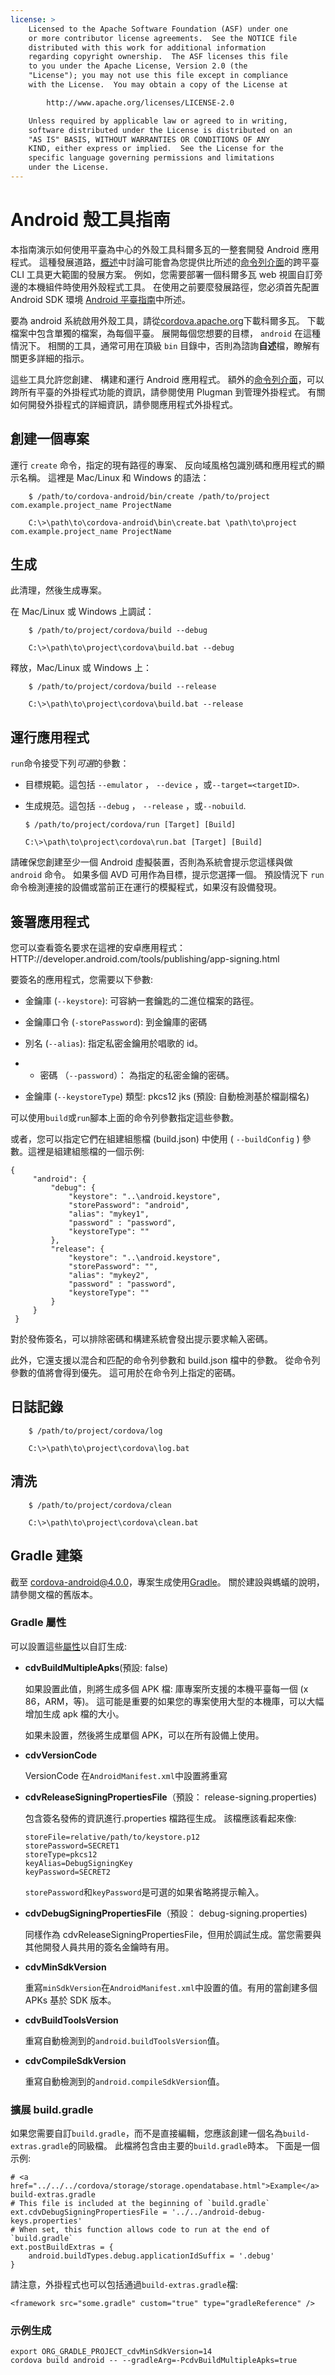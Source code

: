 ```yaml
---
license: >
    Licensed to the Apache Software Foundation (ASF) under one
    or more contributor license agreements.  See the NOTICE file
    distributed with this work for additional information
    regarding copyright ownership.  The ASF licenses this file
    to you under the Apache License, Version 2.0 (the
    "License"); you may not use this file except in compliance
    with the License.  You may obtain a copy of the License at

        http://www.apache.org/licenses/LICENSE-2.0

    Unless required by applicable law or agreed to in writing,
    software distributed under the License is distributed on an
    "AS IS" BASIS, WITHOUT WARRANTIES OR CONDITIONS OF ANY
    KIND, either express or implied.  See the License for the
    specific language governing permissions and limitations
    under the License.
---
```


# Android 殼工具指南

本指南演示如何使用平臺為中心的外殼工具科爾多瓦的一整套開發 Android 應用程式。 這種發展道路，<a href="../../overview/index.html">概述</a>中討論可能會為您提供比所述的<a href="../../cli/index.html">命令列介面</a>的跨平臺 CLI 工具更大範圍的發展方案。 例如，您需要部署一個科爾多瓦 web 視圖自訂旁邊的本機組件時使用外殼程式工具。 在使用之前要麼發展路徑，您必須首先配置 Android SDK 環境 <a href="index.html">Android <a href="../index.html">平臺指南</a></a>中所述。

要為 android 系統啟用外殼工具，請從[cordova.apache.org][1]下載科爾多瓦。 下載檔案中包含單獨的檔案，為每個平臺。 展開每個您想要的目標， `android` 在這種情況下。 相關的工具，通常可用在頂級 `bin` 目錄中，否則為諮詢**自述**檔，瞭解有關更多詳細的指示。

 [1]: http://cordova.apache.org

這些工具允許您創建、 構建和運行 Android 應用程式。 額外的<a href="../../cli/index.html">命令列介面</a>，可以跨所有平臺的外掛程式功能的資訊，請參閱使用 Plugman 到管理外掛程式。 有關如何開發外掛程式的詳細資訊，請參閱應用程式外掛程式。

## 創建一個專案

運行 `create` 命令，指定的現有路徑的專案、 反向域風格包識別碼和應用程式的顯示名稱。 這裡是 Mac/Linux 和 Windows 的語法：

        $ /path/to/cordova-android/bin/create /path/to/project com.example.project_name ProjectName
    
        C:\>\path\to\cordova-android\bin\create.bat \path\to\project com.example.project_name ProjectName
    

## 生成

此清理，然後生成專案。

在 Mac/Linux 或 Windows 上調試：

        $ /path/to/project/cordova/build --debug
    
        C:\>\path\to\project\cordova\build.bat --debug
    

釋放，Mac/Linux 或 Windows 上：

        $ /path/to/project/cordova/build --release
    
        C:\>\path\to\project\cordova\build.bat --release
    

## 運行應用程式

`run`命令接受下列*可選*的參數：

*   目標規範。這包括 `--emulator` ， `--device` ，或`--target=<targetID>`.

*   生成規范。這包括 `--debug` ， `--release` ，或`--nobuild`.
    
        $ /path/to/project/cordova/run [Target] [Build]
        
        C:\>\path\to\project\cordova\run.bat [Target] [Build]
        

請確保您創建至少一個 Android 虛擬裝置，否則為系統會提示您這樣與做 `android` 命令。 如果多個 AVD 可用作為目標，提示您選擇一個。 預設情況下 `run` 命令檢測連接的設備或當前正在運行的模擬程式，如果沒有設備發現。

## 簽署應用程式

您可以查看簽名要求在這裡的安卓應用程式： HTTP://developer.android.com/tools/publishing/app-signing.html

要簽名的應用程式，您需要以下參數:

*   金鑰庫 (`--keystore`): 可容納一套鑰匙的二進位檔案的路徑。

*   金鑰庫口令 (`-storePassword`): 到金鑰庫的密碼

*   別名 (`--alias`): 指定私密金鑰用於唱歌的 id。

*   * 密碼 （`--password`）： 為指定的私密金鑰的密碼。

*   金鑰庫 (`--keystoreType`) 類型: pkcs12 jks (預設: 自動檢測基於檔副檔名)

可以使用`build`或`run`腳本上面的命令列參數指定這些參數。

或者，您可以指定它們在組建組態檔 (build.json) 中使用 ( `--buildConfig` ) 參數。這裡是組建組態檔的一個示例:

    {
         "android": {
             "debug": {
                 "keystore": "..\android.keystore",
                 "storePassword": "android",
                 "alias": "mykey1",
                 "password" : "password",
                 "keystoreType": ""
             },
             "release": {
                 "keystore": "..\android.keystore",
                 "storePassword": "",
                 "alias": "mykey2",
                 "password" : "password",
                 "keystoreType": ""
             }
         }
     }
    

對於發佈簽名，可以排除密碼和構建系統會發出提示要求輸入密碼。

此外，它還支援以混合和匹配的命令列參數和 build.json 檔中的參數。 從命令列參數的值將會得到優先。 這可用於在命令列上指定的密碼。

## 日誌記錄

        $ /path/to/project/cordova/log
    
        C:\>\path\to\project\cordova\log.bat
    

## 清洗

        $ /path/to/project/cordova/clean
    
        C:\>\path\to\project\cordova\clean.bat
    

## Gradle 建築

截至 cordova-android@4.0.0，專案生成使用[Gradle][2]。 關於建設與螞蟻的說明，請參閱文檔的舊版本。

 [2]: http://www.gradle.org/

### Gradle 屬性

可以設置這些[屬性][3]以自訂生成:

 [3]: http://www.gradle.org/docs/current/userguide/tutorial_this_and_that.html

*   **cdvBuildMultipleApks**(預設: false)
    
    如果設置此值，則將生成多個 APK 檔: 庫專案所支援的本機平臺每一個 (x 86，ARM，等)。 這可能是重要的如果您的專案使用大型的本機庫，可以大幅增加生成 apk 檔的大小。
    
    如果未設置，然後將生成單個 APK，可以在所有設備上使用。

*   **cdvVersionCode**
    
    VersionCode 在`AndroidManifest.xml`中設置將重寫

*   **cdvReleaseSigningPropertiesFile**（預設： release-signing.properties)
    
    包含簽名發佈的資訊進行.properties 檔路徑生成。 該檔應該看起來像:
    
        storeFile=relative/path/to/keystore.p12
        storePassword=SECRET1
        storeType=pkcs12
        keyAlias=DebugSigningKey
        keyPassword=SECRET2
        
    
    `storePassword`和`keyPassword`是可選的如果省略將提示輸入。

*   **cdvDebugSigningPropertiesFile**（預設： debug-signing.properties)
    
    同樣作為 cdvReleaseSigningPropertiesFile，但用於調試生成。當您需要與其他開發人員共用的簽名金鑰時有用。

*   **cdvMinSdkVersion**
    
    重寫`minSdkVersion`在`AndroidManifest.xml`中設置的值。有用的當創建多個 APKs 基於 SDK 版本。

*   **cdvBuildToolsVersion**
    
    重寫自動檢測到的`android.buildToolsVersion`值。

*   **cdvCompileSdkVersion**
    
    重寫自動檢測到的`android.compileSdkVersion`值。

### 擴展 build.gradle

如果您需要自訂`build.gradle`，而不是直接編輯，您應該創建一個名為`build-extras.gradle`的同級檔。 此檔將包含由主要的`build.gradle`時本。 下面是一個示例:

    # <a href="../../../cordova/storage/storage.opendatabase.html">Example</a> build-extras.gradle
    # This file is included at the beginning of `build.gradle`
    ext.cdvDebugSigningPropertiesFile = '../../android-debug-keys.properties'
    # When set, this function allows code to run at the end of `build.gradle`
    ext.postBuildExtras = {
        android.buildTypes.debug.applicationIdSuffix = '.debug'
    }
    

請注意，外掛程式也可以包括通過`build-extras.gradle`檔:

    <framework src="some.gradle" custom="true" type="gradleReference" />
    

### 示例生成

    export ORG_GRADLE_PROJECT_cdvMinSdkVersion=14
    cordova build android -- --gradleArg=-PcdvBuildMultipleApks=true